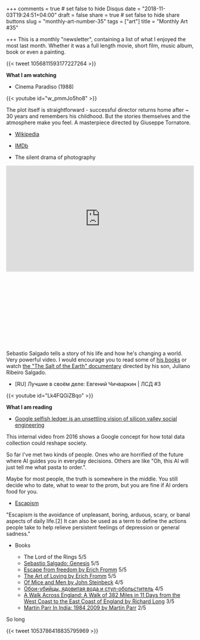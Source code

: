 +++
comments = true	# set false to hide Disqus
date = "2018-11-03T19:24:51+04:00"
draft = false
share = true	# set false to hide share buttons
slug = "monthly-art-number-35"
tags = ["art"]
title = "Monthly Art #35"

+++
This is a monthly "newsletter", containing a list of what I enjoyed the most
last month. Whether it was a full length movie, short film, music album, book
or even a painting.

{{< tweet 1056811593177227264 >}}

<!--more-->

**What I am watching**

* Cinema Paradiso (1988)

{{< youtube id="w_pmmJo5ho8" >}}

The plot itself is straightforward - successful director returns home after ~
30 years and remembers his childhood. But the stories themselves and the
atmosphere make you feel. A masterpiece directed by Giuseppe Tornatore.

  * [Wikipedia](https://en.wikipedia.org/wiki/Cinema_Paradiso)
  * [IMDb](https://www.imdb.com/title/tt0095765/)

* The silent drama of photography

<div style="max-width:854px;height:480px"><div style="position:relative;height:0;padding-bottom:56.25%"><iframe src="https://embed.ted.com/talks/sebastiao_salgado_the_silent_drama_of_photography" width="854" height="480" style="position:absolute;left:0;top:0;width:100%;height:100%" frameborder="0" scrolling="no" allowfullscreen></iframe></div></div>

Sebastio Salgado tells a story of his life and how he's changing a world. Very
powerful video. I would encourage you to read some of [his
books](https://www.goodreads.com/author/show/796690.Sebasti_o_Salgado) or watch
[the "The Salt of the Earth"
documentary](https://www.imdb.com/title/tt3674140/) directed by his son,
Juliano Ribeiro Salgado.

* [RU] Лучшие в своём деле: Евгений Чичваркин | ЛСД #3

{{< youtube id="Lk4FQGiZBqo" >}}

**What I am reading**

* [Google selfish ledger is an unsettling vision of silicon valley social engineering](https://www.theverge.com/2018/5/17/17344250/google-x-selfish-ledger-video-data-privacy)

This internal video from 2016 shows a Google concept for how total data
collection could reshape society.

So far I've met two kinds of people. Ones who are horrified of the future where
AI guides you in everyday decisions. Others are like "Oh, this AI will just
tell me what pasta to order.".

Maybe for most people, the truth is somewhere in the middle. You still decide
who to date, what to wear to the prom, but you are fine if AI orders food for
you.

* [Escapism](https://en.wikipedia.org/wiki/Escapism)

"Escapism is the avoidance of unpleasant, boring, arduous, scary, or banal
aspects of daily life.[2] It can also be used as a term to define the actions
people take to help relieve persistent feelings of depression or general
sadness."

* Books

  - The Lord of the Rings 5/5
  - [Sebastio Salgado: Genesis](https://www.goodreads.com/book/show/23460459-sebasti-o-salgado) 5/5
  - [Escape from freedom by Erich Fromm](https://www.goodreads.com/book/show/25491.Escape_from_Freedom) 5/5
  - [The Art of Loving by Erich Fromm](https://www.goodreads.com/book/show/14142.The_Art_of_Loving) 5/5
  - [Of Mice and Men by John Steinbeck](https://www.goodreads.com/book/show/890.Of_Mice_and_Men) 4/5
  - [Обои-убийцы, ядовитая вода и стул-обольститель](https://www.goodreads.com/book/show/41744541----) 4/5
  - [A Walk Across England: A Walk of 382 Miles in 11 Days from the West Coast to the East Coast of England
  by Richard Long](https://www.goodreads.com/book/show/2051925.A_Walk_Across_England) 3/5
  - [Martin Parr In India: 1984 2009 by Martin Parr](https://www.goodreads.com/book/show/12855707-martin-parr-in-india) 2/5

So long

{{< tweet 1053786418835795969 >}}
